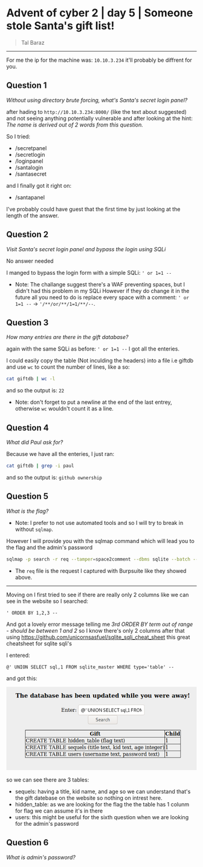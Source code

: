 # Advent of cyber 2 | day 5 | Someone stole Santa's gift list!

> Tal Baraz

-----

For me the ip for the machine was: `10.10.3.234` it'll probably be diffrent for you.

## Question 1
*Without using directory brute forcing, what's Santa's secret login panel?*

after hading to `http://10.10.3.234:8000/` (like the text about suggested) and not seeing anything potentially vulnerable
and after looking at the hint: *The name is derived out of 2 words from this question.*

So I tried:
- /secretpanel
- /secretlogin
- /loginpanel
- /santalogin
- /santasecret

and I finally got it right on:
- /santapanel

I've probably could have guest that the first time by just looking at the length of the answer.

## Question 2
*Visit Santa's secret login panel and bypass the login using SQLi*

No answer needed

I manged to bypass the login form with a simple SQLi: `' or 1=1 --`

- Note: The challange suggest there's a WAF preventing spaces, but I didn't had this problem in my SQLi
However if they do change it in the future all you need to do is replace every space with a comment:
`' or 1=1 --` -> `'/**/or/**/1=1/**/--`.

## Question 3
*How many entries are there in the gift database?*

again with the same SQLi as before: `' or 1=1 --` I got all the enteries.

I could easily copy the table (Not inculding the headers) into a file i.e giftdb and use `wc` to count the number of lines, like a so:
```bash
cat giftdb | wc -l
```
and so the output is: `22`
- Note: don't forget to put a newline at the end of the last entrey, otherwise `wc` wouldn't count it as a line.

## Question 4
*What did Paul ask for?*

Because we have all the enteries, I just ran:
```bash
cat giftdb | grep -i paul 
``` 
and so the output is: `github ownership`

## Question 5
*What is the flag?*

- Note: I prefer to not use automated tools and so I will try to break in without `sqlmap`.

However I will provide you with the sqlmap command which will lead you to the flag and the admin's password
```bash
sqlmap -p search -r req --tamper=space2comment --dbms sqlite --batch --dump-all
```
- The `req` file is the request I captured with Burpsuite like they showed above. 
---
Moving on I first tried to see if there are really only 2 columns like we can see in the website so I searched:
```
' ORDER BY 1,2,3 --
```
And got a lovely error message telling me *3rd ORDER BY term out of range - should be between 1 and 2* so I know there's only 2 columns
after that using https://github.com/unicornsasfuel/sqlite_sqli_cheat_sheet this great cheatsheet for sqlite sqli's

I entered:
```
@' UNION SELECT sql,1 FROM sqlite_master WHERE type='table' --
```
and got this:

![test](./screenshots/table_names.png)

so we can see there are 3 tables:
- sequels: having a title, kid name, and age so we can understand that's the gift datebase on the website so nothing on intrest here.
- hidden_table: as we are looking for the flag the the table has 1 colunm for flag we can assume it's in there
- users: this might be useful for the sixth question when we are looking for the admin's password 

## Question 6
*What is admin's password?*

